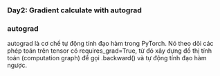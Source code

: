 ### Day2: Gradient calculate with autograd

### autograd
autograd là cơ chế tự động tính đạo hàm trong PyTorch. Nó theo dõi các phép toán trên tensor có requires_grad=True, từ đó xây dựng đồ thị tính toán (computation graph) để gọi .backward() và tự động tính đạo hàm ngược.